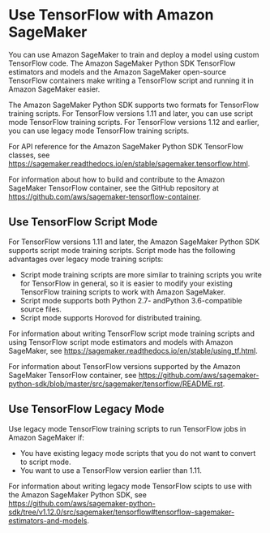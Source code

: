 # Use TensorFlow with Amazon SageMaker<a name="tf"></a>

You can use Amazon SageMaker to train and deploy a model using custom TensorFlow code\. The Amazon SageMaker Python SDK TensorFlow estimators and models and the Amazon SageMaker open\-source TensorFlow containers make writing a TensorFlow script and running it in Amazon SageMaker easier\.

The Amazon SageMaker Python SDK supports two formats for TensorFlow training scripts\. For TensorFlow versions 1\.11 and later, you can use script mode TensorFlow training scripts\. For TensorFlow versions 1\.12 and earlier, you can use legacy mode TensorFlow training scripts\.

For API reference for the Amazon SageMaker Python SDK TensorFlow classes, see [https://sagemaker\.readthedocs\.io/en/stable/sagemaker\.tensorflow\.html](https://sagemaker.readthedocs.io/en/stable/sagemaker.tensorflow.html)\.

For information about how to build and contribute to the Amazon SageMaker TensorFlow container, see the GitHub repository at [https://github\.com/aws/sagemaker\-tensorflow\-container](https://github.com/aws/sagemaker-tensorflow-container)\.

## Use TensorFlow Script Mode<a name="tf-script-mode"></a>

For TensorFlow versions 1\.11 and later, the Amazon SageMaker Python SDK supports script mode training scripts\. Script mode has the following advantages over legacy mode training scripts:
+ Script mode training scripts are more similar to training scripts you write for TensorFlow in general, so it is easier to modify your existing TensorFlow training scripts to work with Amazon SageMaker\.
+ Script mode supports both Python 2\.7\- andPython 3\.6\-compatible source files\.
+ Script mode supports Horovod for distributed training\.

 For information about writing TensorFlow script mode training scripts and using TensorFlow script mode estimators and models with Amazon SageMaker, see [https://sagemaker\.readthedocs\.io/en/stable/using\_tf\.html](https://sagemaker.readthedocs.io/en/stable/using_tf.html)\.

For information about TensorFlow versions supported by the Amazon SageMaker TensorFlow container, see [https://github\.com/aws/sagemaker\-python\-sdk/blob/master/src/sagemaker/tensorflow/README\.rst](https://github.com/aws/sagemaker-python-sdk/blob/master/src/sagemaker/tensorflow/README.rst)\.

## Use TensorFlow Legacy Mode<a name="tf-legacy-mode"></a>

Use legacy mode TensorFlow training scripts to run TensorFlow jobs in Amazon SageMaker if:
+ You have existing legacy mode scripts that you do not want to convert to script mode\.
+ You want to use a TensorFlow version earlier than 1\.11\.


For information about writing legacy mode TensorFlow scipts to use with the Amazon SageMaker Python SDK, see [https://github\.com/aws/sagemaker\-python\-sdk/tree/v1\.12\.0/src/sagemaker/tensorflow\#tensorflow\-sagemaker\-estimators\-and\-models](https://github.com/aws/sagemaker-python-sdk/tree/v1.12.0/src/sagemaker/tensorflow#tensorflow-sagemaker-estimators-and-models)\.
